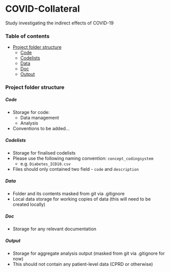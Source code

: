 # COVID-Collateral
Study investigating the indirect effects of COVID-19

### Table of contents
- [Project folder structure](#project-folder-structure)
  + [Code](#code)
  + [Codelists](#codelists)
  + [Data](#data)
  + [Doc](#doc)
  + [Output](#output)

  
### Project folder structure

##### Code
- Storage for code:
  - Data management 
  - Analysis
- Conventions to be added...

##### Codelists
- Storage for finalised codelists 
- Please use the following naming convention: `concept_codingsystem`
  - e.g. `Diabetes_ICD10.csv` 
- Files should only contained two field - `code` and `description` 

##### Data
- Folder and its contents masked from git via .gitignore
- Local data storage for working copies of data (this will need to be created locally)

##### Doc
- Storage for any relevant documentation 

##### Output
- Storage for aggregate analysis output (masked from git via .gitignore for now)
- This should not contain any patient-level data (CPRD or otherwise)

